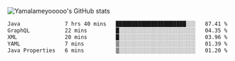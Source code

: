 ![Yamalameyooooo's GitHub stats](https://github-readme-stats.vercel.app/api?username=yamalameyooooo&theme=transparent&show_icons=true\&show=reviews,discussions_started,discussions_answered,prs_merged,prs_merged_percentage)

<!--START_SECTION:waka-->

```txt
Java              7 hrs 40 mins   ██████████████████████░░░   87.41 %
GraphQL           22 mins         █░░░░░░░░░░░░░░░░░░░░░░░░   04.35 %
XML               20 mins         █░░░░░░░░░░░░░░░░░░░░░░░░   03.96 %
YAML              7 mins          ▒░░░░░░░░░░░░░░░░░░░░░░░░   01.39 %
Java Properties   6 mins          ▒░░░░░░░░░░░░░░░░░░░░░░░░   01.20 %
```

<!--END_SECTION:waka-->
